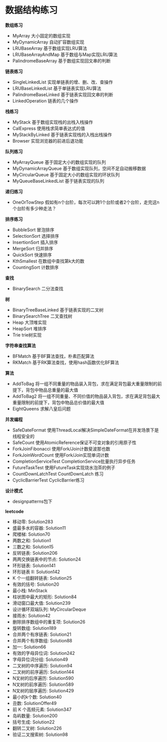 # 数据结构练习

**数组练习**
- MyArray 大小固定的数组实现
- MyDynamicArray 自动扩容数组实现
- LRUBaseArray 基于数组实现LRU算法
- LRUBaseArrayAndMap 基于数组与Map实现LRU算法
- PalindromeBaseArray 基于数组实现回文串的判断

**链表练习**
- SingleLinkedList 实现单链表的增、删、改、查操作
- LRUBaseLinkedList 基于单链表实现LRU算法
- PalindromeBaseLinked 基于链表实现回文串的判断
- LinkedOperation 链表的几个操作

**栈练习**
- MyStack 基于数组实现栈的出栈入栈操作
- CalExpress 使用栈求简单表达式的值
- MyStackByLinked 基于链表实现栈的入栈出栈操作
- Browser 实现浏览器的前进后退功能

**队列练习**
- MyArrayQueue 基于固定大小的数组实现的队列
- MyDynamicArrayQueue 基于数组实现队列，空间不足自动搬移数据
- MyCircularQueue 基于固定大小的数组实现的环状队列
- MyQueueBaseLinkedList 基于链表实现的队列

**递归练习**
- OneOrTowStep 假如有n个台阶，每次可以跨1个台阶或者2个台阶，走完这n个台阶有多少种走法？

**排序练习**
- BubbleSort 冒泡排序
- SelectionSort 选择排序
- InsertionSort 插入排序
- MergeSort 归并排序
- QuickSort 快速排序
- KthSmallest 在数组中查找第k大的数
- CountingSort 计数排序

**查找**
- BinarySearch 二分法查找

**树**
- BinaryTreeBaseLinked 基于链表实现的二叉树
- BinarySearchTree 二叉查找树
- Heap 大顶堆实现
- HeapSort 堆排序
- Trie trie树实现

**字符串查找算法**
- BFMatch 基于BF算法查找，朴素匹配算法
- RKMatch 基于RK算法查找，使用hash函数优化BF算法

**算法**
- AddToBag 将一组不同重量的物品装入背包，求在满足背包最大重量限制的前提下，背包中物品总重量的最大值
- AddToBag2 将一组不同重量、不同价值的物品装入背包，求在满足背包最大重量限制的前提下，背包中物品总价值的最大值
- EightQueens 求解八皇后问题

**并发编程**
- SafeDateFormat 使用ThreadLocal解决SimpleDateFormat在并发场景下是线程安全的
- SafeCount 使用AtomicReference保证不可变对象的引用原子性
- ForkJoinFibonacci 使用Fork/Join计数斐波那也数
- ForkJoinWordCount 使用Fork/Join实现单词计数
- CompletionServiceTest CompletionService批量执行异步任务
- FutureTaskTest 使用FutureTask实现烧水泡茶的例子
- CountDownLatchTest CountDownLatch 练习
- CyclicBarrierTest CyclicBarrier练习

**设计模式**
- designpatterns包下

**leetcode**
- 移动零: Solution283
- 盛最多水的容器: Solution11
- 爬楼梯: Solution70
- 两数之和: Solution1
- 三数之和: Solution15
- 反转链表: Solution206
- 两两交换链表中的节点: Solution24
- 环形链表: Solution141
- 环形链表 II: Solution142
- K 个一组翻转链表: Solution25
- 有效的括号: Solution20
- 最小栈: MinStack
- 柱状图中最大的矩形: Solution84
- 滑动窗口最大值: Solution239
- 设计循环双端队列: MyCircularDeque
- 接雨水: Solution42
- 删除排序数组中的重复项: Solution26
- 旋转数组: Solution189
- 合并两个有序链表: Solution21
- 合并两个有序数组: Solution88
- 加一: Solution66
- 有效的字母异位词: Solution242
- 字母异位词分组: Solution49
- 二叉树的中序遍历: Solution94
- 二叉树的前序遍历: Solution144
- N叉树的后序遍历: Solution590
- N叉树的前序遍历: Solution589
- N叉树的层序遍历: Solution429
- 最小的k个数: Solution40
- 丑数: SolutionOffer49
- 前 K 个高频元素: Solution347
- 岛屿数量: Solution200
- 括号生成: Solution22
- 翻转二叉树: Solution226
- 验证二叉搜索树: Solution98